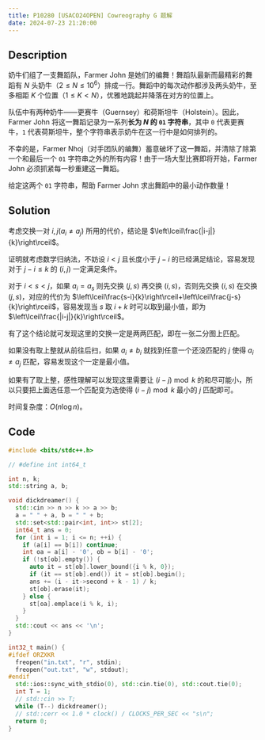```yaml
---
title: P10280 [USACO24OPEN] Cowreography G 题解
date: 2024-07-23 21:20:00
---
```


## Description

奶牛们组了一支舞蹈队，Farmer John 是她们的编舞！舞蹈队最新而最精彩的舞蹈有 $N$ 头奶牛（$2\le N\le 10^6$）排成一行。舞蹈中的每次动作都涉及两头奶牛，至多相距 $K$ 个位置（$1\le K < N$），优雅地跳起并降落在对方的位置上。

队伍中有两种奶牛——更赛牛（Guernsey）和荷斯坦牛（Holstein）。因此，Farmer John 将这一舞蹈记录为一系列**长为 $N$ 的 `01` 字符串**，其中 `0` 代表更赛牛，`1` 代表荷斯坦牛，整个字符串表示奶牛在这一行中是如何排列的。

不幸的是，Farmer Nhoj（对手团队的编舞）蓄意破坏了这一舞蹈，并清除了除第一个和最后一个 `01` 字符串之外的所有内容！由于一场大型比赛即将开始，Farmer John 必须抓紧每一秒重建这一舞蹈。

给定这两个 `01` 字符串，帮助 Farmer John 求出舞蹈中的最小动作数量！

## Solution

考虑交换一对 $i,j(a_i\neq a_j)$ 所用的代价，结论是 $\left\lceil\frac{|i-j|}{k}\right\rceil$。

证明就考虑数学归纳法，不妨设 $i<j$ 且长度小于 $j-i$ 的已经满足结论，容易发现对于 $j-i\leq k$ 的 $(i,j)$ 一定满足条件。

对于 $i<s<j$，如果 $a_i=a_s$ 则先交换 $(j,s)$ 再交换 $(i,s)$，否则先交换 $(i,s)$ 在交换 $(j,s)$，对应的代价为 $\left\lceil\frac{s-i}{k}\right\rceil+\left\lceil\frac{j-s}{k}\right\rceil$，容易发现当 $s$ 取 $i+k$ 时可以取到最小值，即为 $\left\lceil\frac{|i-j|}{k}\right\rceil$。

有了这个结论就可发现这里的交换一定是两两匹配，即在一张二分图上匹配。

如果没有取上整就从前往后扫，如果 $a_i\neq b_i$ 就找到任意一个还没匹配的 $j$ 使得 $a_i\neq a_j$ 匹配，容易发现这个一定是最小值。

如果有了取上整，感性理解可以发现这里需要让 $(i-j)\bmod k$ 的和尽可能小，所以只要把上面选任意一个匹配变为选使得 $(i-j)\bmod k$ 最小的 $j$ 匹配即可。

时间复杂度：$O(n\log n)$。

## Code

```cpp
#include <bits/stdc++.h>

// #define int int64_t

int n, k;
std::string a, b;

void dickdreamer() {
  std::cin >> n >> k >> a >> b;
  a = " " + a, b = " " + b;
  std::set<std::pair<int, int>> st[2];
  int64_t ans = 0;
  for (int i = 1; i <= n; ++i) {
    if (a[i] == b[i]) continue;
    int oa = a[i] - '0', ob = b[i] - '0';
    if (!st[ob].empty()) {
      auto it = st[ob].lower_bound({i % k, 0});
      if (it == st[ob].end()) it = st[ob].begin();
      ans += (i - it->second + k - 1) / k;
      st[ob].erase(it);
    } else {
      st[oa].emplace(i % k, i);
    }
  }
  std::cout << ans << '\n';
}

int32_t main() {
#ifdef ORZXKR
  freopen("in.txt", "r", stdin);
  freopen("out.txt", "w", stdout);
#endif
  std::ios::sync_with_stdio(0), std::cin.tie(0), std::cout.tie(0);
  int T = 1;
  // std::cin >> T;
  while (T--) dickdreamer();
  // std::cerr << 1.0 * clock() / CLOCKS_PER_SEC << "s\n";
  return 0;
}
```